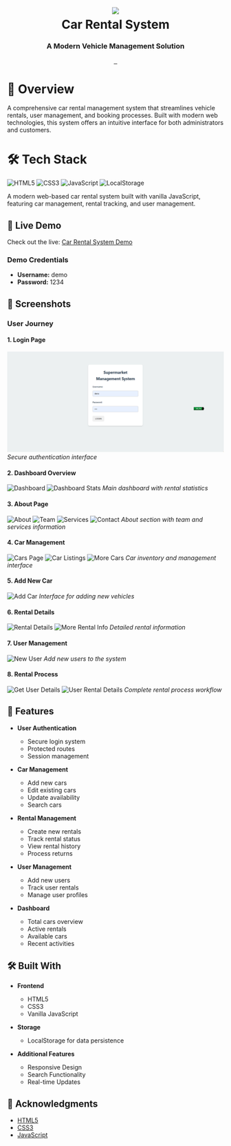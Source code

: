 <div align="center">
      <h1> <img src="screenshots/about.png" width="80px"><br/>Car Rental System</h1>
      <h3>A Modern Vehicle Management Solution</h3>
</div>

<p align="center">
    <a href="https://jamalihassan0307.github.io/Car-Rental-System-zh" target="_blank">
        <img alt="" src="https://img.shields.io/badge/Website-EA4C89?style=normal&logo=dribbble&logoColor=white" style="vertical-align:center" />
    </a>
    <a href="https://web.facebook.com/profile.php?id=61558862693997" target="_blank">
        <img alt="" src="https://img.shields.io/badge/Facebook-1877F2?style=normal&logo=facebook&logoColor=white" style="vertical-align:center" />
    </a>
    <a href="https://www.linkedin.com/in/jamalihassan0307/" target="_blank">
        <img alt="" src="https://img.shields.io/badge/LinkedIn-0077B5?style=normal&logo=linkedin&logoColor=white" style="vertical-align:center" />
    </a>
</p>

# 📌 Overview

A comprehensive car rental management system that streamlines vehicle rentals, user management, and booking processes. Built with modern web technologies, this system offers an intuitive interface for both administrators and customers.

# 🛠️ Tech Stack

![HTML5](https://img.shields.io/badge/html5-%23E34F26.svg?style=for-the-badge&logo=html5&logoColor=white)
![CSS3](https://img.shields.io/badge/css3-%231572B6.svg?style=for-the-badge&logo=css3&logoColor=white)
![JavaScript](https://img.shields.io/badge/javascript-%23323330.svg?style=for-the-badge&logo=javascript&logoColor=%23F7DF1E)
![LocalStorage](https://img.shields.io/badge/LocalStorage-FF9E0F?style=for-the-badge&logo=data:image/png;base64,iVBORw0KGgoAAAANSUhEUgAAAA4AAAAOCAYAAAAfSC3RAAAABHNCSVQICAgIfAhkiAAAAAlwSFlzAAAAQQAAAEEBc1JoYgAAABl0RVh0U29mdHdhcmUAd3d3Lmlua3NjYXBlLm9yZ5vuPBoAAABUSURBVCiRY/z//z8DKYCJgURAtkYWBgYGBiYGBoZ/IAaQz8DAwMDIyMjA+P//f4b////D2egApHbV/////2MzCVnx////YWwSNI7i5CRFIwsDAwMAoRAX4PlxqrAAAAAASUVORK5CYII=&logoColor=white)

A modern web-based car rental system built with vanilla JavaScript, featuring car management, rental tracking, and user management.

## 🔴 Live Demo

Check out the live: [Car Rental System Demo](https://jamalihassan0307.github.io/Car-Rental-System-zh)

### Demo Credentials

- **Username:** demo
- **Password:** 1234

## 📸 Screenshots

### User Journey

#### 1. Login Page

![Login Page](screenshots/login.png)
_Secure authentication interface_

#### 2. Dashboard Overview

![Dashboard](screenshots/home.png)
![Dashboard Stats](screenshots/home1.png)
_Main dashboard with rental statistics_

#### 3. About Page

![About](screenshots/about.png)
![Team](screenshots/about1.png)
![Services](screenshots/about2.png)
![Contact](screenshots/about3.png)
_About section with team and services information_

#### 4. Car Management

![Cars Page](screenshots/car_page.png)
![Car Listings](screenshots/car_page1.png)
![More Cars](screenshots/car_page2.png)
_Car inventory and management interface_

#### 5. Add New Car

![Add Car](screenshots/add_car.png)
_Interface for adding new vehicles_

#### 6. Rental Details

![Rental Details](screenshots/car_page_rental_detail.png)
![More Rental Info](screenshots/car_page_rental_detail1.png)
_Detailed rental information_

#### 7. User Management

![New User](screenshots/new_user_record_add.png)
_Add new users to the system_

#### 8. Rental Process

![Get User Details](screenshots/rant_car_getuserdetail.png)
![User Rental Details](screenshots/user_detail_car_rent.png)
_Complete rental process workflow_

## 🚀 Features

- **User Authentication**

  - Secure login system
  - Protected routes
  - Session management

- **Car Management**

  - Add new cars
  - Edit existing cars
  - Update availability
  - Search cars

- **Rental Management**

  - Create new rentals
  - Track rental status
  - View rental history
  - Process returns

- **User Management**

  - Add new users
  - Track user rentals
  - Manage user profiles

- **Dashboard**
  - Total cars overview
  - Active rentals
  - Available cars
  - Recent activities

## 🛠️ Built With

- **Frontend**

  - HTML5
  - CSS3
  - Vanilla JavaScript

- **Storage**

  - LocalStorage for data persistence

- **Additional Features**
  - Responsive Design
  - Search Functionality
  - Real-time Updates

## 🙏 Acknowledgments

- [HTML5](https://developer.mozilla.org/en-US/docs/Web/HTML)
- [CSS3](https://developer.mozilla.org/en-US/docs/Web/CSS)
- [JavaScript](https://developer.mozilla.org/en-US/docs/Web/JavaScript)
